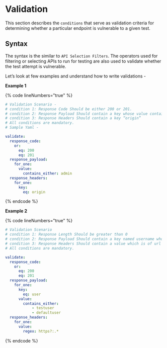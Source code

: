 # Validation

This section describes the `conditions` that serve as validation criteria for determining whether a particular endpoint is vulnerable to a given test.

## **Syntax**

The syntax is the similar to `API Selection Filters`. The operators used for filtering or selecting APIs to run for testing are also used to validate whether the test attempt is vulnerable.

Let’s look at few examples and understand how to write validations -

**Example 1**

{% code lineNumbers="true" %}
```yaml
# Validation Scenario - 
# condition 1: Response Code Should be either 200 or 201.
# condition 2: Response Payload Should contain a key whose value contains substring “admin”
# condition 3: Response Headers Should contain a key “origin”
# All conditions are mandatory.
# Sample Yaml - 

validate:
  response_code:
    or:
      eq: 200
      eq: 201
  response_payload:
    for_one:
      value:
        contains_either: admin
  response_headers:
    for_one:
      key:
        eq: origin
```
{% endcode %}

**Example 2**

{% code lineNumbers="true" %}
```yaml
# Validation Scenario 
# condition 1: Response Length Should be greater than 0
# condition 2: Response Payload Should contain a key named username whose value contains substring testuser or defaultuser
# condition 3: Response Headers Should contain a value which is of url type
# All conditions are mandatory.

validate:
  response_code:
    or:
      eq: 200
      eq: 201
  response_payload:
    for_one:
      key:
        eq: user
      value:
        contains_either: 
            - testuser
            - defaultuser
  response_headers:
    for_one:
      value:
        regex: https?:.*
```
{% endcode %}
